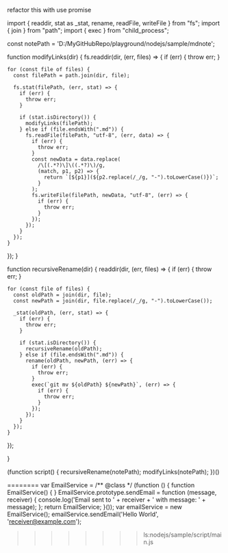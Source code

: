 refactor this with use promise

import { readdir, stat as _stat, rename, readFile, writeFile } from "fs";
import { join } from "path";
import { exec } from "child_process";

const notePath = 'D:/MyGitHubRepo/playground/nodejs/sample/mdnote';

function modifyLinks(dir) {
  fs.readdir(dir, (err, files) => {
    if (err) {
      throw err;
    }

    for (const file of files) {
      const filePath = path.join(dir, file);

      fs.stat(filePath, (err, stat) => {
        if (err) {
          throw err;
        }

        if (stat.isDirectory()) {
          modifyLinks(filePath);
        } else if (file.endsWith(".md")) {
          fs.readFile(filePath, "utf-8", (err, data) => {
            if (err) {
              throw err;
            }
            const newData = data.replace(
              /\[(.*?)\]\((.*?)\)/g,
              (match, p1, p2) => {
                return `[${p1}](${p2.replace(/_/g, "-").toLowerCase()})`;
              }
            );
            fs.writeFile(filePath, newData, "utf-8", (err) => {
              if (err) {
                throw err;
              }
            });
          });
        }
      });
    }
  });
}

function recursiveRename(dir) {
  readdir(dir, (err, files) => {
    if (err) {
      throw err;
    }

    for (const file of files) {
      const oldPath = join(dir, file);
      const newPath = join(dir, file.replace(/_/g, "-").toLowerCase());

      _stat(oldPath, (err, stat) => {
        if (err) {
          throw err;
        }

        if (stat.isDirectory()) {
          recursiveRename(oldPath);
        } else if (file.endsWith(".md")) {
          rename(oldPath, newPath, (err) => {
            if (err) {
              throw err;
            }
            exec(`git mv ${oldPath} ${newPath}`, (err) => {
              if (err) {
                throw err;
              }
            });
          });
        }
      });
    }
  });

}

(function script() {
  recursiveRename(notePath);
  modifyLinks(notePath);
})()

========
var EmailService = /** @class */ (function () {
    function EmailService() {
    }
    EmailService.prototype.sendEmail = function (message, receiver) {
        console.log('Email sent to ' + receiver + ' with message: ' + message);
    };
    return EmailService;
}());
var emailService = new EmailService();
emailService.sendEmail('Hello World', 'receiver@example.com');
>>>>>>>> ls:nodejs/sample/script/main.js

